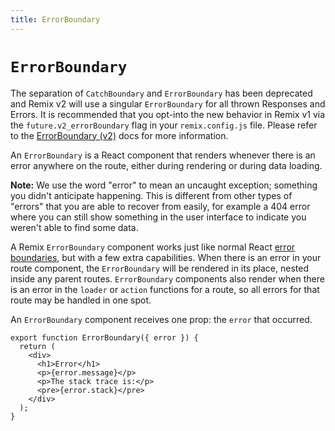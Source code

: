 ```yaml
---
title: ErrorBoundary
---
```


# `ErrorBoundary`

<docs-warning>The separation of `CatchBoundary` and `ErrorBoundary` has been deprecated and Remix v2 will use a singular `ErrorBoundary` for all thrown Responses and Errors. It is recommended that you opt-into the new behavior in Remix v1 via the `future.v2_errorBoundary` flag in your `remix.config.js` file. Please refer to the [ErrorBoundary (v2)][error-boundary-v2] docs for more information.</docs-warning>

An `ErrorBoundary` is a React component that renders whenever there is an error anywhere on the route, either during rendering or during data loading.

**Note:** We use the word "error" to mean an uncaught exception; something you didn't anticipate happening. This is different from other types of "errors" that you are able to recover from easily, for example a 404 error where you can still show something in the user interface to indicate you weren't able to find some data.

A Remix `ErrorBoundary` component works just like normal React [error boundaries][error-boundaries], but with a few extra capabilities. When there is an error in your route component, the `ErrorBoundary` will be rendered in its place, nested inside any parent routes. `ErrorBoundary` components also render when there is an error in the `loader` or `action` functions for a route, so all errors for that route may be handled in one spot.

An `ErrorBoundary` component receives one prop: the `error` that occurred.

```tsx
export function ErrorBoundary({ error }) {
  return (
    <div>
      <h1>Error</h1>
      <p>{error.message}</p>
      <p>The stack trace is:</p>
      <pre>{error.stack}</pre>
    </div>
  );
}
```

[error-boundaries]: https://reactjs.org/docs/error-boundaries.html
[error-boundary-v2]: ./error-boundary-v2
